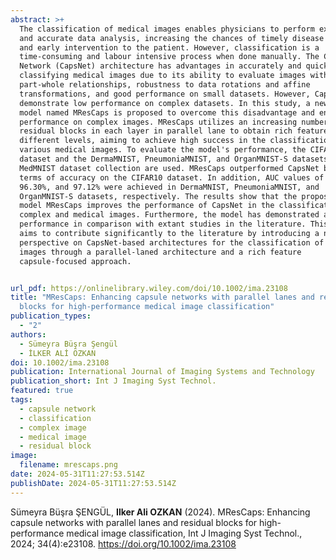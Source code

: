 ```yaml
---
abstract: >+
  The classification of medical images enables physicians to perform expeditious
  and accurate data analysis, increasing the chances of timely disease diagnosis
  and early intervention to the patient. However, classification is a
  time-consuming and labour intensive process when done manually. The Capsule
  Network (CapsNet) architecture has advantages in accurately and quickly
  classifying medical images due to its ability to evaluate images within
  part-whole relationships, robustness to data rotations and affine
  transformations, and good performance on small datasets. However, CapsNet may
  demonstrate low performance on complex datasets. In this study, a new CapsNet
  model named MResCaps is proposed to overcome this disadvantage and enhance its
  performance on complex images. MResCaps utilizes an increasing number of
  residual blocks in each layer in parallel lane to obtain rich feature maps at
  different levels, aiming to achieve high success in the classification of
  various medical images. To evaluate the model's performance, the CIFAR10
  dataset and the DermaMNIST, PneumoniaMNIST, and OrganMNIST-S datasets from the
  MedMNIST dataset collection are used. MResCaps outperformed CapsNet by 20% in
  terms of accuracy on the CIFAR10 dataset. In addition, AUC values of 96.25%,
  96.30%, and 97.12% were achieved in DermaMNIST, PneumoniaMNIST, and
  OrganMNIST-S datasets, respectively. The results show that the proposed new
  model MResCaps improves the performance of CapsNet in the classification of
  complex and medical images. Furthermore, the model has demonstrated a better
  performance in comparison with extant studies in the literature. This study
  aims to contribute significantly to the literature by introducing a novel
  perspective on CapsNet-based architectures for the classification of medical
  images through a parallel-laned architecture and a rich feature
  capsule-focused approach.


url_pdf: https://onlinelibrary.wiley.com/doi/10.1002/ima.23108
title: "MResCaps: Enhancing capsule networks with parallel lanes and residual
  blocks for high-performance medical image classification"
publication_types:
  - "2"
authors:
  - Sümeyra Büşra Şengül
  - İLKER ALİ ÖZKAN
doi: 10.1002/ima.23108
publication: International Journal of Imaging Systems and Technology
publication_short: Int J Imaging Syst Technol.
featured: true
tags:
  - capsule network
  - classification
  - complex image
  - medical image
  - residual block
image:
  filename: mrescaps.png
date: 2024-05-31T11:27:53.514Z
publishDate: 2024-05-31T11:27:53.514Z
---
```

Sümeyra Büşra ŞENGÜL, **Ilker Ali OZKAN** (2024). MResCaps: Enhancing capsule networks with parallel lanes and residual blocks for high-performance medical image classification, Int J Imaging Syst Technol.,  2024; 34(4):e23108. https://doi.org/10.1002/ima.23108
